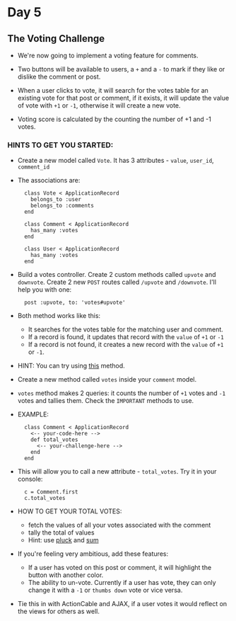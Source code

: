 # Day 5

## The Voting Challenge

- We're now going to implement a voting feature for comments.

- Two buttons will be available to users, a `+` and a `-` to mark if they like or dislike the comment or post.

- When a user clicks to vote, it will search for the votes table for an existing vote for that post or comment, if it exists, it will update the value of vote with `+1` or `-1`, otherwise it will create a new vote.

- Voting score is calculated by the counting the number of +1 and -1 votes.

### HINTS TO GET YOU STARTED:

- Create a new model called `Vote`. It has 3 attributes - `value`, `user_id`, `comment_id`

- The associations are:

  ```
    class Vote < ApplicationRecord
      belongs_to :user
      belongs_to :comments
    end

    class Comment < ApplicationRecord
      has_many :votes
    end

    class User < ApplicationRecord
      has_many :votes
    end
  ```

- Build a votes controller. Create 2 custom methods called `upvote` and `downvote`. Create 2 new `POST` routes called `/upvote` and `/downvote`. I'll help you with one:

  ```
    post :upvote, to: 'votes#upvote'
  ```

- Both method works like this:
  - It searches for the votes table for the matching user and comment.
  - If a record is found, it updates that record with the `value` of `+1` or `-1`
  - If a record is not found, it creates a new record with the `value` of `+1` or `-1`.

- HINT: You can try using [this](http://apidock.com/rails/v4.0.2/ActiveRecord/Relation/find_or_create_by) method.

- Create a new method called `votes` inside your `comment` model.

- `votes` method makes 2 queries: it counts the number of `+1` votes and `-1` votes and tallies them. Check the `IMPORTANT` methods to use.

- EXAMPLE:
  ```
    class Comment < ApplicationRecord
      <-- your-code-here -->
      def total_votes
        <-- your-challenge-here -->
      end
    end
  ```

- This will allow you to call a new attribute - `total_votes`. Try it in your console:

  ```
    c = Comment.first
    c.total_votes
  ```

- HOW TO GET YOUR TOTAL VOTES:
  - fetch the values of all your votes associated with the comment
  - tally the total of values
  - Hint: use [pluck](http://apidock.com/rails/ActiveRecord/Calculations/pluck) and [sum](http://apidock.com/rails/Enumerable/sum)

- If you're feeling very ambitious, add these features:
  - If a user has voted on this post or comment, it will highlight the button with another color.
  - The ability to un-vote. Currently if a user has vote, they can only change it with a `-1` or `thumbs down` vote or vice versa.

- Tie this in with ActionCable and AJAX, if a user votes it would reflect on the views for others as well.
